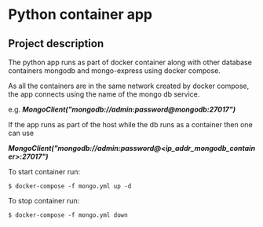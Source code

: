 # Python container app

## Project description
The python app runs as part of docker container along with other database containers  mongodb and mongo-express using docker compose.

As all the containers are in the same network created by docker compose, the app connects using the name of the mongo db service.

e.g. ***MongoClient("mongodb://admin:password@mongodb:27017")***

If the app runs as part of the host while the db runs as a container then one can use 

***MongoClient("mongodb://admin:password@<ip_addr_mongodb_container>:27017")***


To start container run:

`$ docker-compose -f mongo.yml up -d`

To stop container run:

`$ docker-compose -f mongo.yml down`